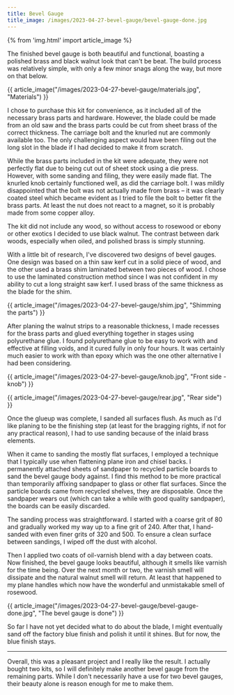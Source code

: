 ```yaml
---
title: Bevel Gauge
title_image: /images/2023-04-27-bevel-gauge/bevel-gauge-done.jpg
---
```


{% from 'img.html' import article_image %}

The finished bevel gauge is both beautiful and functional, boasting a polished brass and black walnut look that can't be beat. The build process was relatively simple, with only a few minor snags along the way, but more on that below.

<!--more-->

{{ article_image("/images/2023-04-27-bevel-gauge/materials.jpg", "Materials") }}

I chose to purchase this kit for convenience, as it included all of the necessary brass parts and hardware. However, the blade could be made from an old saw and the brass parts could be cut from sheet brass of the correct thickness. The carriage bolt and the knurled nut are commonly available too. The only challenging aspect would have been filing out the long slot in the blade if I had decided to make it from scratch.

While the brass parts included in the kit were adequate, they were not perfectly flat due to being cut out of sheet stock using a die press. However, with some sanding and filing, they were easily made flat. The knurled knob certainly functioned well, as did the carriage bolt. I was mildly disappointed that the bolt was not actually made from brass – it was clearly coated steel which became evident as I tried to file the bolt to better fit the brass parts. At least the nut does not react to a magnet, so it is probably made from some copper alloy.

The kit did not include any wood, so without access to rosewood or ebony or other exotics I decided to use black walnut. The contrast between dark woods, especially when oiled, and polished brass is simply stunning.

With a little bit of research, I've discovered two designs of bevel gauges. One design was based on a thin saw kerf cut in a solid piece of wood, and the other used a brass shim laminated between two pieces of wood. I chose to use the laminated construction method since I was not confident in my ability to cut a long straight saw kerf. I used brass of the same thickness as the blade for the shim.

{{ article_image("/images/2023-04-27-bevel-gauge/shim.jpg", "Shimming the parts") }}

After planing the walnut strips to a reasonable thickness, I made recesses for the brass parts and glued everything together in stages using polyurethane glue. I found polyurethane glue to be easy to work with and effective at filling voids, and it cured fully in only four hours. It was certainly much easier to work with than epoxy which was the one other alternative I had been considering.

{{ article_image("/images/2023-04-27-bevel-gauge/knob.jpg", "Front side - knob") }}

{{ article_image("/images/2023-04-27-bevel-gauge/rear.jpg", "Rear side") }}

Once the glueup was complete, I sanded all surfaces flush. As much as I'd like planing to be the finishing step (at least for the bragging rights, if not for any practical reason), I had to use sanding because of the inlaid brass elements.

When it came to sanding the mostly flat surfaces, I employed a technique that I typically use when flattening plane iron and chisel backs. I permanently attached sheets of sandpaper to recycled particle boards to sand the bevel gauge body against. I find this method to be more practical than temporarily affixing sandpaper to glass or other flat surfaces. Since the particle boards came from recycled shelves, they are disposable. Once the sandpaper wears out (which can take a while with good quality sandpaper), the boards can be easily discarded.

The sanding process was straightforward. I started with a coarse grit of 80 and gradually worked my way up to a fine grit of 240. After that, I hand-sanded with even finer grits of 320 and 500. To ensure a clean surface between sandings, I wiped off the dust with alcohol.

Then I applied two coats of oil-varnish blend with a day between coats. Now finished, the bevel gauge looks beautiful, although it smells like varnish for the time being. Over the next month or two, the varnish smell will dissipate and the natural walnut smell will return. At least that happened to my plane handles which now have the wonderful and unmistakable smell of rosewood.

{{ article_image("/images/2023-04-27-bevel-gauge/bevel-gauge-done.jpg", "The bevel gauge is done") }}

So far I have not yet decided what to do about the blade, I might eventually sand off the factory blue finish and polish it until it shines. But for now, the blue finish stays.

***

Overall, this was a pleasant project and I really like the result. I actually bought two kits, so I will definitely make another bevel gauge from the remaining parts. While I don't necessarily have a use for two bevel gauges, their beauty alone is reason enough for me to make them.
